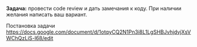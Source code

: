 **Задача:** провести code review и дать замечания к коду. При наличии желания написать ваш вариант. 

Постановка задачи
https://docs.google.com/document/d/1otqyCQ2N1Pn3i8L1LgSHBJvhjdvjXsVWChQzLiS-l68/edit
